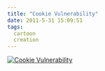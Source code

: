 ```yaml
---
title: "Cookie Vulnerability"
date: 2011-5-31 15:09:51
tags:
  cartoon
  creation
---
```



[![](http://www.vsoch.com/blog/wp-content/uploads/2011/05/Cookie_Vulnerability1-300x300.png "Cookie Vulnerability")](http://www.vsoch.com/blog/wp-content/uploads/2011/05/Cookie_Vulnerability1.png)


